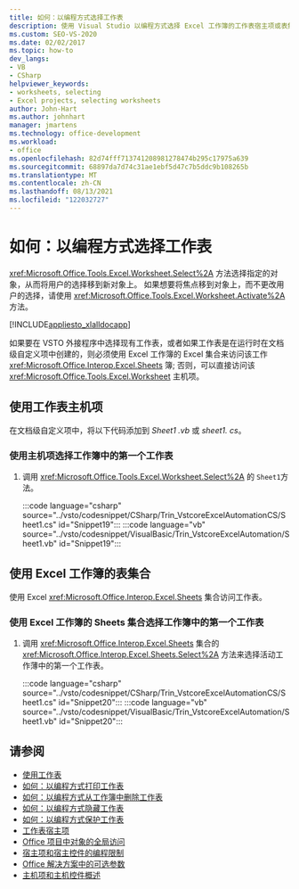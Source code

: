 ```yaml
---
title: 如何：以编程方式选择工作表
description: 使用 Visual Studio 以编程方式选择 Excel 工作簿的工作表宿主项或表集合 Microsoft Excel 工作表。
ms.custom: SEO-VS-2020
ms.date: 02/02/2017
ms.topic: how-to
dev_langs:
- VB
- CSharp
helpviewer_keywords:
- worksheets, selecting
- Excel projects, selecting worksheets
author: John-Hart
ms.author: johnhart
manager: jmartens
ms.technology: office-development
ms.workload:
- office
ms.openlocfilehash: 82d74fff713741208981278474b295c17975a639
ms.sourcegitcommit: 68897da7d74c31ae1ebf5d47c7b5ddc9b108265b
ms.translationtype: MT
ms.contentlocale: zh-CN
ms.lasthandoff: 08/13/2021
ms.locfileid: "122032727"
---
```

# <a name="how-to-programmatically-select-worksheets"></a>如何：以编程方式选择工作表
  <xref:Microsoft.Office.Tools.Excel.Worksheet.Select%2A> 方法选择指定的对象，从而将用户的选择移到新对象上。 如果想要将焦点移到对象上，而不更改用户的选择，请使用 <xref:Microsoft.Office.Tools.Excel.Worksheet.Activate%2A> 方法。

 [!INCLUDE[appliesto_xlalldocapp](../vsto/includes/appliesto-xlalldocapp-md.md)]

 如果要在 VSTO 外接程序中选择现有工作表，或者如果工作表是在运行时在文档级自定义项中创建的，则必须使用 Excel 工作簿的 Excel 集合来访问该工作 <xref:Microsoft.Office.Interop.Excel.Sheets> 簿; 否则，可以直接访问该 <xref:Microsoft.Office.Tools.Excel.Worksheet> 主机项。

## <a name="use-the-worksheet-host-item"></a>使用工作表主机项
 在文档级自定义项中，将以下代码添加到 *Sheet1 .vb* 或 *sheet1. cs*。

### <a name="to-select-the-first-worksheet-in-a-workbook-using-a-host-item"></a>使用主机项选择工作簿中的第一个工作表

1. 调用 <xref:Microsoft.Office.Tools.Excel.Worksheet.Select%2A> 的 `Sheet1`方法。

     :::code language="csharp" source="../vsto/codesnippet/CSharp/Trin_VstcoreExcelAutomationCS/Sheet1.cs" id="Snippet19":::
     :::code language="vb" source="../vsto/codesnippet/VisualBasic/Trin_VstcoreExcelAutomation/Sheet1.vb" id="Snippet19":::

## <a name="use-the-sheets-collection-of-the-excel-workbook"></a>使用 Excel 工作簿的表集合
 使用 Excel <xref:Microsoft.Office.Interop.Excel.Sheets> 集合访问工作表。

### <a name="to-select-the-first-worksheet-in-a-workbook-using-the-sheets-collection-of-the-excel-workbook"></a>使用 Excel 工作簿的 Sheets 集合选择工作簿中的第一个工作表

1. 调用 <xref:Microsoft.Office.Interop.Excel.Sheets> 集合的 <xref:Microsoft.Office.Interop.Excel.Sheets.Select%2A> 方法来选择活动工作薄中的第一个工作表。

     :::code language="csharp" source="../vsto/codesnippet/CSharp/Trin_VstcoreExcelAutomationCS/Sheet1.cs" id="Snippet20":::
     :::code language="vb" source="../vsto/codesnippet/VisualBasic/Trin_VstcoreExcelAutomation/Sheet1.vb" id="Snippet20":::

## <a name="see-also"></a>请参阅
- [使用工作表](../vsto/working-with-worksheets.md)
- [如何：以编程方式打印工作表](../vsto/how-to-programmatically-print-worksheets.md)
- [如何：以编程方式从工作簿中删除工作表](../vsto/how-to-programmatically-delete-worksheets-from-workbooks.md)
- [如何：以编程方式隐藏工作表](../vsto/how-to-programmatically-hide-worksheets.md)
- [如何：以编程方式保护工作表](../vsto/how-to-programmatically-protect-worksheets.md)
- [工作表宿主项](../vsto/worksheet-host-item.md)
- [Office 项目中对象的全局访问](../vsto/global-access-to-objects-in-office-projects.md)
- [宿主项和宿主控件的编程限制](../vsto/programmatic-limitations-of-host-items-and-host-controls.md)
- [Office 解决方案中的可选参数](../vsto/optional-parameters-in-office-solutions.md)
- [主机项和主机控件概述](../vsto/host-items-and-host-controls-overview.md)
